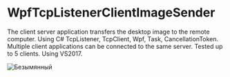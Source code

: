 # WpfTcpListenerClientImageSender
The client server application transfers the desktop image to the remote computer. Using C# TcpListener, TcpClient, Wpf, Task, CancellationToken. 
Multiple client applications can be connected to the same server. Tested up to 5 clients. Using VS2017.

![Безымянный](https://user-images.githubusercontent.com/43531046/61181478-e3617700-a62f-11e9-987d-38a777d43aee.jpg)

